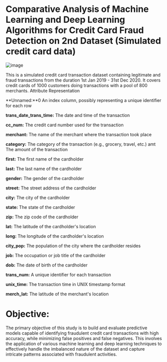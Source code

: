 # Comparative Analysis of Machine Learning and Deep Learning Algorithms for Credit Card Fraud Detection on 2nd Dataset (Simulated credit card data) 
![image](https://github.com/Khadija-khanom/credit_card_fraud_detection2/assets/138976722/a4cfb6d1-532a-47bb-b4e6-101ce6f3b17e)

This is a simulated credit card transaction dataset containing legitimate and fraud transactions from the duration 1st Jan 2019 - 31st Dec 2020. It covers credit cards of 1000 customers doing transactions with a pool of 800 merchants.
Attribute	Representation

**Unnamed:**0	 An index column, possibly representing a unique identifier for each row

**trans_date_trans_time:** The date and time of the transaction

**cc_num:** 	The credit card number used for the transaction

**merchant:**	The name of the merchant where the transaction took place

**category:**	The category of the transaction (e.g., grocery, travel, etc.)
amt	The amount of the transaction

**first:**	The first name of the cardholder

**last:**	The last name of the cardholder

**gender:**	The gender of the cardholder

**street:**	The street address of the cardholder

**city:**	The city of the cardholder

**state:**	The state of the cardholder

**zip:**	The zip code of the cardholder

**lat:**	The latitude of the cardholder's location

**long:**	The longitude of the cardholder's location

**city_pop:**	The population of the city where the cardholder resides

**job:**	The occupation or job title of the cardholder

**dob:**	The date of birth of the cardholder

**trans_num:**	A unique identifier for each transaction

**unix_time:** 	The transaction time in UNIX timestamp format

**merch_lat:**	The latitude of the merchant's location

# Objective:
 The primary objective of this study is to build and evaluate predictive models capable of identifying fraudulent credit card transactions with high accuracy, while minimizing false positives and false negatives. This involves the application of various machine learning and deep learning techniques to effectively handle the imbalanced nature of the dataset and capture intricate patterns associated with fraudulent activities.
